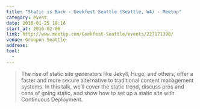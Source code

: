 ```yaml
---
title: "Static is Back - Geekfest Seattle (Seattle, WA) - Meetup"
category: event
date: 2016-01-25 18:16
start_at: 2016-02-06
link: http://www.meetup.com/Geekfest-Seattle/events/227171390/
venue: Groupon Seattle
address: 
tool:
  - 
---
```

> The rise of static site generators like Jekyll, Hugo, and others, offer a faster and more secure alternative to traditional content management systems. In this talk, we’ll cover the static trend, discuss pros and cons of going static, and show how to set up a static site with Continuous Deployment.






